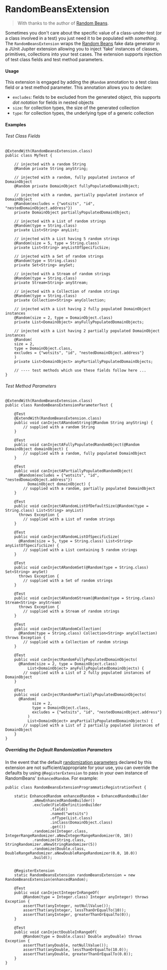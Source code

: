 RandomBeansExtension
======

> With thanks to the author of [Random Beans](https://github.com/benas/random-beans).

Sometimes you don't care about the specific value of a class-under-test (or a class involved in a test) you just need it to be populated with _something_. The `RandomBeansExtension` wraps the [Random Beans](https://github.com/benas/random-beans) fake data generator in a JUnit Jupiter extension allowing you to inject 'fake' instances of classes, primitives, collections into your test cases. The extension supports injection of test class fields and test method parameters.

#### Usage

This extension is engaged by adding the `@Random` annotation to a test class field or a test method parameter. This annotation allows you to declare:

- `excludes`: fields to be excluded from the generated object, this supports _dot notation_ for fields in nested objects
- `size`: for collection types, the size of the generated collection
- `type`: for collection types, the underlying type of a generic collection 

#### Examples

###### Test Class Fields

```
@ExtendWith(RandomBeansExtension.class)
public class MyTest {

    // injected with a random String    
    @Random private String anyString;
    
    // injected with a random, fully populated instance of DomainObject    
    @Random private DomainObject fullyPopulatedDomainObject;
    
    // injected with a random, partially populated instance of DomainObject    
    @Random(excludes = {"wotsits", "id", "nestedDomainObject.address"})
    private DomainObject partiallyPopulatedDomainObject;
    
    // injected with a List of random strings    
    @Random(type = String.class)
    private List<String> anyList;
    
    // injected with a List having 5 random strings    
    @Random(size = 5, type = String.class)
    private List<String> anyListOfSpecificSize;
    
    // injected with a Set of random strings
    @Random(type = String.class)
    private Set<String> anySet;
    
    // injected with a Stream of random strings
    @Random(type = String.class)
    private Stream<String> anyStream;
    
    // injected with a Collection of random strings
    @Random(type = String.class)
    private Collection<String> anyCollection;
    
    // injected with a List having 2 fully populated DomainObject instances
    @Random(size = 2, type = DomainObject.class)
    private List<DomainObject> anyFullyPopulatedDomainObjects;
    
    // injected with a List having 2 partially populated DomainObject instances
    @Random(
    size = 2,
    type = DomainObject.class,
    excludes = {"wotsits", "id", "nestedDomainObject.address"}
    )
    private List<DomainObject> anyPartiallyPopulatedDomainObjects;

    // ---- test methods which use these fields follow here ...  
} 
```

###### Test Method Parameters

```
@ExtendWith(RandomBeansExtension.class)
public class RandomBeansExtensionParameterTest {
    
    @Test
    @ExtendWith(RandomBeansExtension.class)
    public void canInjectARandomString(@Random String anyString) {
        // supplied with a random String 
    }
    
    @Test
    public void canInjectAFullyPopulatedRandomObject(@Random DomainObject domainObject) {
        // supplied with a random, fully populated DomainObject
    }
    
    @Test
    public void canInjectAPartiallyPopulatedRandomObject(
      @Random(excludes = {"wotsits", "id", "nestedDomainObject.address"})
          DomainObject domainObject) {
        // supplied with a random, partially populated DomainObject
    }
    
    @Test
    public void canInjectARandomListOfDefaultSize(@Random(type = String.class) List<String> anyList)
      throws Exception {
        // supplied with a List of random strings
    }
    
    @Test
    public void canInjectARandomListOfSpecificSize(
      @Random(size = 5, type = String.class) List<String> anyListOfSpecificSize) {
        // supplied with a List containing 5 random strings
    }
    
    @Test
    public void canInjectARandomSet(@Random(type = String.class) Set<String> anySet)
      throws Exception {
        // supplied with a Set of random strings
    }
    
    @Test
    public void canInjectARandomStream(@Random(type = String.class) Stream<String> anyStream)
      throws Exception {
        // supplied with a Stream of random strings
    }
    
    @Test
    public void canInjectARandomCollection(
      @Random(type = String.class) Collection<String> anyCollection) throws Exception {
        // supplied with a Collection of random strings
    }
    
    @Test
    public void canInjectRandomFullyPopulatedDomainObjects(
      @Random(size = 2, type = DomainObject.class)
          List<DomainObject> anyFullyPopulatedDomainObjects) {
        // supplied with a List of 2 fully populated instances of DomainObject
    }
    
    @Test
    public void canInjectRandomPartiallyPopulatedDomainObjects(
      @Random(
            size = 2,
            type = DomainObject.class,
            excludes = {"wotsits", "id", "nestedDomainObject.address"}
          )
          List<DomainObject> anyPartiallyPopulatedDomainObjects) {
        // supplied with a List of 2 partially populated instances of DomainObject
    }
}
```

##### Overriding the Default Randomization Parameters
 
In the event that the default [randomization parameters](https://github.com/j-easy/easy-random/wiki/Randomization-parameters) declared by this extension are not sufficient/appropriate for your use, you can override the defaults by using `@RegisterExtension` to pass in your own instance of RandomBeans' `EnhancedRandom`. For example:      

```
public class RandomBeansExtensionProgrammaticRegistrationTest {

    static EnhancedRandom enhancedRandom = EnhancedRandomBuilder
            .aNewEnhancedRandomBuilder()
            .exclude(FieldDefinitionBuilder
                    .field()
                    .named("wotsits")
                    .ofType(List.class)
                    .inClass(DomainObject.class)
                    .get())
            .randomize(Integer.class, IntegerRangeRandomizer.aNewIntegerRangeRandomizer(0, 10))
            .randomize(String.class, StringRandomizer.aNewStringRandomizer(5))
            .randomize(Double.class, DoubleRangeRandomizer.aNewDoubleRangeRandomizer(0.0, 10.0))
            .build();

    
    @RegisterExtension
    static RandomBeansExtension randomBeansExtension = new RandomBeansExtension(enhancedRandom);
   
    @Test
    public void canInjectIntegerInRangeOf(
        @Random(type = Integer.class) Integer anyInteger) throws Exception {
        assertThat(anyInteger, notNullValue());
        assertThat(anyInteger, lessThanOrEqualTo(10));
        assertThat(anyInteger, greaterThanOrEqualTo(0));
    }
      
    @Test
    public void canInjectDoubleInRangeOf(
        @Random(type = Double.class) Double anyDouble) throws Exception {
        assertThat(anyDouble, notNullValue());
        assertThat(anyDouble, lessThanOrEqualTo(10.0));
        assertThat(anyDouble, greaterThanOrEqualTo(0.0));
    }
}
```